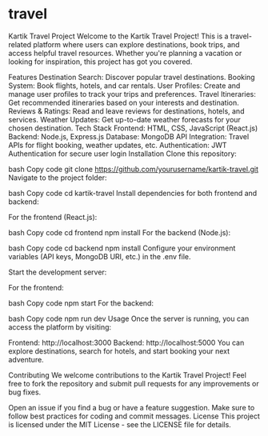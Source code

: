 # travel
Kartik Travel Project
Welcome to the Kartik Travel Project! This is a travel-related platform where users can explore destinations, book trips, and access helpful travel resources. Whether you're planning a vacation or looking for inspiration, this project has got you covered.

Features
Destination Search: Discover popular travel destinations.
Booking System: Book flights, hotels, and car rentals.
User Profiles: Create and manage user profiles to track your trips and preferences.
Travel Itineraries: Get recommended itineraries based on your interests and destination.
Reviews & Ratings: Read and leave reviews for destinations, hotels, and services.
Weather Updates: Get up-to-date weather forecasts for your chosen destination.
Tech Stack
Frontend: HTML, CSS, JavaScript (React.js)
Backend: Node.js, Express.js
Database: MongoDB
API Integration: Travel APIs for flight booking, weather updates, etc.
Authentication: JWT Authentication for secure user login
Installation
Clone this repository:

bash
Copy code
git clone https://github.com/yourusername/kartik-travel.git
Navigate to the project folder:

bash
Copy code
cd kartik-travel
Install dependencies for both frontend and backend:

For the frontend (React.js):

bash
Copy code
cd frontend
npm install
For the backend (Node.js):

bash
Copy code
cd backend
npm install
Configure your environment variables (API keys, MongoDB URI, etc.) in the .env file.

Start the development server:

For the frontend:

bash
Copy code
npm start
For the backend:

bash
Copy code
npm run dev
Usage
Once the server is running, you can access the platform by visiting:

Frontend: http://localhost:3000
Backend: http://localhost:5000
You can explore destinations, search for hotels, and start booking your next adventure.

Contributing
We welcome contributions to the Kartik Travel Project! Feel free to fork the repository and submit pull requests for any improvements or bug fixes.

Open an issue if you find a bug or have a feature suggestion.
Make sure to follow best practices for coding and commit messages.
License
This project is licensed under the MIT License - see the LICENSE file for details.
